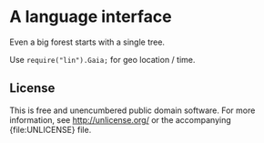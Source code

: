 A language interface
====================

Even a big forest starts with a single tree.

Use `require("lin").Gaia;` for geo location / time.

License
-------

This is free and unencumbered public domain software. For more information,
see <http://unlicense.org/> or the accompanying {file:UNLICENSE} file.
